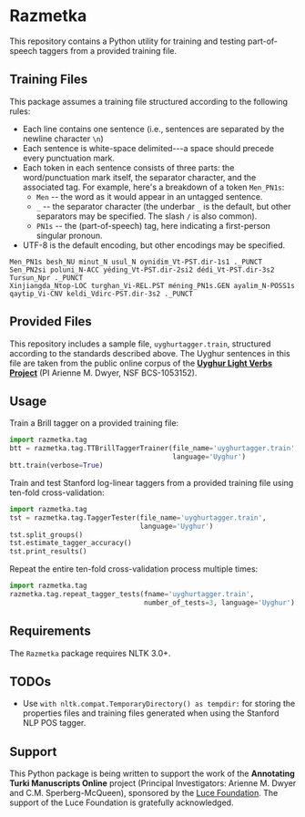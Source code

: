 # Razmetka

This repository contains a Python utility for training and testing
part-of-speech taggers from a provided training file.

## Training Files

This package assumes a training file structured according to the following
rules:

* Each line contains one sentence (i.e., sentences are separated by the
    newline character `\n`)
* Each sentence is white-space delimited---a space should precede every
    punctuation mark.
* Each token in each sentence consists of three parts: the word/punctuation
    mark itself, the separator character, and the associated tag. For example,
    here's a breakdown of a token `Men_PN1s`:
  * `Men` -- the word as it would appear in an untagged sentence.
  * `_` -- the separator character (the underbar `_` is the default, but
      other separators may be specified. The slash `/` is also common).
  * `PN1s` -- the (part-of-speech) tag, here indicating a first-person singular
      pronoun.
* UTF-8 is the default encoding, but other encodings may be specified.

```
Men_PN1s besh_NU minut_N usul_N oynidim_Vt-PST.dir-1s1 ._PUNCT
Sen_PN2si poluni_N-ACC yéding_Vt-PST.dir-2si2 dédi_Vt-PST.dir-3s2 Tursun_Npr ._PUNCT
Xinjiangda_Ntop-LOC turghan_Vi-REL.PST méning_PN1s.GEN ayalim_N-POSS1s qaytip_Vi-CNV keldi_Vdirc-PST.dir-3s2 ._PUNCT
```

## Provided Files

This repository includes a sample file, `uyghurtagger.train`, structured
according to the standards described above. The Uyghur sentences in this
file are taken from the public online corpus of the
[**Uyghur Light Verbs Project**](https://uyghur.ittc.ku.edu/uylvs.html)
(PI Arienne M. Dwyer, NSF BCS-1053152).

## Usage

Train a Brill tagger on a provided training file:

```Python
import razmetka.tag
btt = razmetka.tag.TTBrillTaggerTrainer(file_name='uyghurtagger.train',
                                        language='Uyghur')
btt.train(verbose=True)
```

Train and test Stanford log-linear taggers from a provided training file
using ten-fold cross-validation:

```Python
import razmetka.tag
tst = razmetka.tag.TaggerTester(file_name='uyghurtagger.train',
                                language='Uyghur')
tst.split_groups()
tst.estimate_tagger_accuracy()
tst.print_results()
```

Repeat the entire ten-fold cross-validation process multiple times:

```Python
import razmetka.tag
razmetka.tag.repeat_tagger_tests(fname='uyghurtagger.train',
                                 number_of_tests=3, language='Uyghur')
```

## Requirements

The `Razmetka` package requires NLTK 3.0+.

## TODOs

* Use `with nltk.compat.TemporaryDirectory() as tempdir:` for storing the
properties files and training files generated when using the Stanford NLP
POS tagger.

## Support

This Python package is being written to support the work of the **Annotating
Turki Manuscripts Online** project (Principal Investigators: Arienne M. Dwyer
and C.M. Sperberg-McQueen), sponsored by the
[Luce Foundation](http://www.hluce.org). The support of the Luce Foundation
is gratefully acknowledged.
